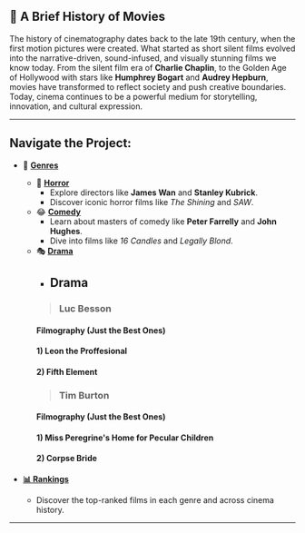 ## 🎥 A Brief History of Movies

The history of cinematography dates back to the late 19th century, when the first motion pictures were created. What started as short silent films evolved into the narrative-driven, sound-infused, and visually stunning films we know today. From the silent film era of **Charlie Chaplin**, to the Golden Age of Hollywood with stars like **Humphrey Bogart** and **Audrey Hepburn**, movies have transformed to reflect society and push creative boundaries. Today, cinema continues to be a powerful medium for storytelling, innovation, and cultural expression.

---

## Navigate the Project:

- 📂 **[Genres](./home.md)**
  - 👻 **[Horror](./horror.md)**
    - Explore directors like **James Wan** and **Stanley Kubrick**.
    - Discover iconic horror films like *The Shining* and *SAW*.
  - 😂 **[Comedy](./comedy.md)**
    - Learn about masters of comedy like **Peter Farrelly** and **John Hughes**.
    - Dive into films like *16 Candles* and *Legally Blond*.
  - 🎭 **[Drama](./drama.md)**
    - ## Drama
    >### Luc Besson 
    #### Filmography (Just the Best Ones)
    #### 1) Leon the Proffesional 
    #### 2) Fifth Element
    >### Tim Burton
    #### Filmography (Just the Best Ones)
    #### 1) Miss Peregrine's Home for Pecular Children
    #### 2) Corpse Bride


- **[📊 Rankings](./rankings.md)**
    - Discover the top-ranked films in each genre and across cinema history.

---